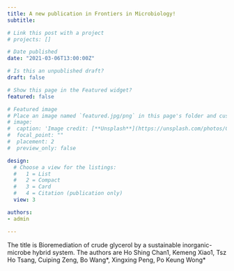 ```yaml
---
title: A new publication in Frontiers in Microbiology!
subtitle: 

# Link this post with a project
# projects: []

# Date published
date: "2021-03-06T13:00:00Z"

# Is this an unpublished draft?
draft: false

# Show this page in the Featured widget?
featured: false

# Featured image
# Place an image named `featured.jpg/png` in this page's folder and customize its options here.
# image:
#  caption: 'Image credit: [**Unsplash**](https://unsplash.com/photos/CpkOjOcXdUY)'
#  focal_point: ""
#  placement: 2
#  preview_only: false

design:
  # Choose a view for the listings:
  #   1 = List
  #   2 = Compact
  #   3 = Card
  #   4 = Citation (publication only)
  view: 3

authors:
- admin

---
```


The title is Bioremediation of crude glycerol by a sustainable inorganic-microbe hybrid system.
The authors are Ho Shing Chan1, Kemeng Xiao1, Tsz Ho Tsang, Cuiping Zeng, Bo Wang*, Xingxing Peng, Po Keung Wong*

